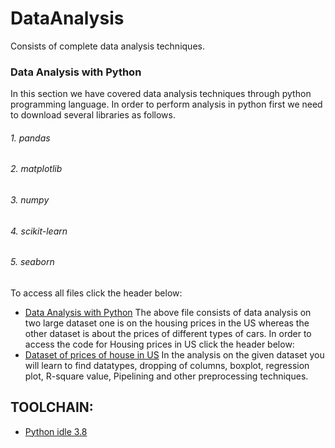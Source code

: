 # DataAnalysis
Consists of complete data analysis techniques.
### Data Analysis with Python
In this section we have covered data analysis techniques through python programming language. In order to perform analysis in python first we need to download several libraries as follows.
###### 1. pandas
###### 2. matplotlib
###### 3. numpy
###### 4. scikit-learn
###### 5. seaborn
To access all files click the header below:
- [Data Analysis with Python](https://github.com/Adeen317/DataAnalysis/tree/main/Data%20Analysis%20wth%20Python)
 The above file consists of data analysis on two large dataset one is on the housing prices in the US whereas the other dataset is about the prices of different types of cars.
 In order to access the code for Housing prices in US click the header below:
- [Dataset of prices of house in US](https://github.com/Adeen317/DataAnalysis/blob/main/Data%20Analysis%20wth%20Python/Housing%20Dataset%20in%20US/Data_Analysis_on_housing_datasets_USA.py)
 In the analysis on the given dataset you will learn to find datatypes, dropping of columns, boxplot, regression plot, R-square value, Pipelining and other preprocessing techniques. 

## TOOLCHAIN:
- [Python idle 3.8](https://www.python.org/downloads/release/python-3810/)
